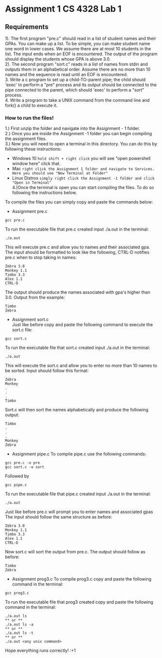 # **Assignment 1 CS 4328 Lab 1**



## Requirements
  
1). The first program "pre.c" should read in a list of student names and their GPAs. You can make up a list. To be simple, you can make student name one word in lower cases. We assume there are at most 10 students in the list. The input ends when an EOF is encountered. The output of the program should display the students whose GPA is above 3.0.  
2). The second program "sort.c" reads in a list of names from stdin and outputs them in an alphabetical order. Assume there are no more than 10 names and the sequence is read until an EOF is encountered.  
3. Write a c program to set up a child-TO-parent pipe; the child should 'exec' to perform a "pre" process and its output should be connected to the pipe connected to the parent, which should 'exec' to perform a "sort" process.  
4. Write a program to take a UNIX command from the command line and fork() a child to execute it.  

### **How to run the files!**

1.) First unzip the folder and navigate into the Assignment - 1 folder.  
2.) Once you are inside the Assignment -1 folder you can begin compiling the assignment files.  
3.) Now you will need to open a terminal in this directory. You can do this by following these instructions:  
   * Windows 10 ``` hold shift + right click ``` you will see "open powershell window here" click that.  
   * Mac ``` right click the Assignment 1 folder and navigate to Services. Here you should see "New Terminal at Folder" ```  
   * Linux Distros ```simply right click the Assignment -1 folder and click "Open in Terminal"```    
4.)Once the terminal is open you can start compiling the files. To do so following the instructions below. 
    
To compile the files you can simply copy and paste the commands below:
- Assignment pre.c
```console
gcc pre.c
```
To run the executable file that pre.c created input ./a.out in the terminal:
```console
./a.out
```
This will execute pre.c and allow you to names and their associated gpa. The input should be formatted to look like the following, CTRL-D notifies pre.c when to stop taking in names:    
```
Zebra 3.0
Monkey 1.1
Timbo 3.3
Alex 1.1
CTRL-D
```  
The output should produce the names associated with gpa's higher than 3.0. Output from the example:  
```
Timbo
Zebra
```  
- Assignment sort.c  
Just like before copy and paste the following command to execute the sort.c file:
```console
gcc sort.c
```  
To run the executable file that sort.c created input ./a.out in the terminal:
```console
./a.out
```  
This will execute the sort.c and allow you to enter no more than 10 names to be sorted. Input should follow this format:  
```
Zebra
Monkey
.
.
.
Timbo
```  
Sort.c will then sort the names alphabetically and produce the following output:  
```
Timbo
.
.
.
Monkey
Zebra
```  
- Assignment pipe.c
To compile pipe.c use the following commands:  
```console
gcc pre.c -o pre
gcc sort.c -o sort
```
Followed by  
```console
gcc pipe.c
```
To run the executable file that pipe.c created input ./a.out in the terminal:
```console
./a.out
```  
Just like before pre.c will prompt you to enter names and associated gpas    
The input should follow the same structure as before:  
```
Zebra 3.0
Monkey 1.1
Timbo 3.3
Alex 1.1
CTRL-D
```  
Now sort.c will sort the output from pre.c. The output should follow as before:
```
Timbo
Zebra
```
- Assignment prog3.c
To compile prog3.c copy and paste the following command in the terminal:  
```console
gcc prog3.c
```  
To run the executable file that prog3 created copy and paste the following command in the terminal:
```console
./a.out ls 
** or **
./a.out ls -a
** or ** 
./a.out ls -t
** or ** 
./a.out <any unix command>
```  
Hope everything runs correctly! :+1
